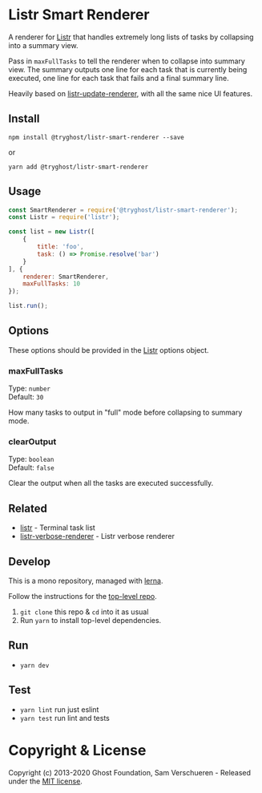 # Listr Smart Renderer

A renderer for [Listr](https://github.com/SamVerschueren/listr) that handles extremely long lists of tasks by collapsing into a summary view.

Pass in `maxFullTasks` to tell the renderer when to collapse into summary view.
The summary outputs one line for each task that is currently being executed, one line for each task that fails and a final summary line.

Heavily based on [listr-update-renderer](https://github.com/SamVerschueren/listr-update-renderer), with all the same nice UI features.

## Install

`npm install @tryghost/listr-smart-renderer --save`

or

`yarn add @tryghost/listr-smart-renderer`


## Usage

```js
const SmartRenderer = require('@tryghost/listr-smart-renderer');
const Listr = require('listr');

const list = new Listr([
    {
        title: 'foo',
        task: () => Promise.resolve('bar')
    }
], {
    renderer: SmartRenderer,
	maxFullTasks: 10
});

list.run();
```

## Options

These options should be provided in the [Listr](https://github.com/SamVerschueren/listr) options object.

### maxFullTasks

Type: `number`<br>
Default: `30`

How many tasks to output in "full" mode before collapsing to summary mode.

### clearOutput

Type: `boolean`<br>
Default: `false`

Clear the output when all the tasks are executed successfully.


## Related

- [listr](https://github.com/SamVerschueren/listr) - Terminal task list
- [listr-verbose-renderer](https://github.com/SamVerschueren/listr-verbose-renderer) - Listr verbose renderer


## Develop

This is a mono repository, managed with [lerna](https://lerna.js.org/).

Follow the instructions for the [top-level repo](https://github.com/TryGhost/migrate).
1. `git clone` this repo & `cd` into it as usual
2. Run `yarn` to install top-level dependencies.


## Run

- `yarn dev`


## Test

- `yarn lint` run just eslint
- `yarn test` run lint and tests

# Copyright & License

Copyright (c) 2013-2020 Ghost Foundation, Sam Verschueren - Released under the [MIT license](https://github.com/TryGhost/migrate/blob/master/packages/listr-smart-renderer/LICENSE).
